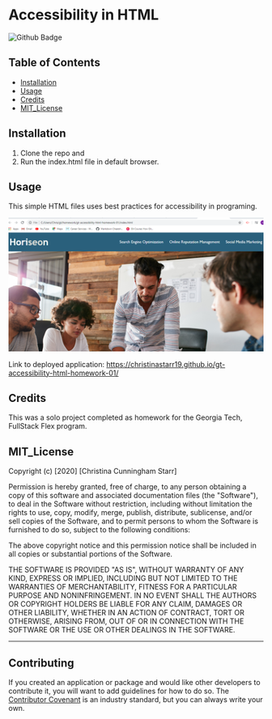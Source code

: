 # Accessibility in HTML

![Github Badge](https://img.shields.io/github/license/christinastarr19/gt-accessibility-html-homework-01?logo=github&logoColor=red&style=for-the-badge)

## Table of Contents 


* [Installation](#installation)
* [Usage](#usage)
* [Credits](#credits)
* [MIT_License](#mit_license)



## Installation

1. Clone the repo and 
2. Run the index.html file in default browser.


## Usage 

This simple HTML files uses best practices for accessibility in programing.

![Deployed site with Accessibility upgrades](assets\images\accessibility-application-screenshot.png)

Link to deployed application:
https://christinastarr19.github.io/gt-accessibility-html-homework-01/

## Credits

This was a solo project completed as homework for the Georgia Tech, FullStack Flex program.



## MIT_License

Copyright (c) [2020] [Christina Cunningham Starr]

Permission is hereby granted, free of charge, to any person obtaining a copy
of this software and associated documentation files (the "Software"), to deal
in the Software without restriction, including without limitation the rights
to use, copy, modify, merge, publish, distribute, sublicense, and/or sell
copies of the Software, and to permit persons to whom the Software is
furnished to do so, subject to the following conditions:

The above copyright notice and this permission notice shall be included in all
copies or substantial portions of the Software.

THE SOFTWARE IS PROVIDED "AS IS", WITHOUT WARRANTY OF ANY KIND, EXPRESS OR
IMPLIED, INCLUDING BUT NOT LIMITED TO THE WARRANTIES OF MERCHANTABILITY,
FITNESS FOR A PARTICULAR PURPOSE AND NONINFRINGEMENT. IN NO EVENT SHALL THE
AUTHORS OR COPYRIGHT HOLDERS BE LIABLE FOR ANY CLAIM, DAMAGES OR OTHER
LIABILITY, WHETHER IN AN ACTION OF CONTRACT, TORT OR OTHERWISE, ARISING FROM,
OUT OF OR IN CONNECTION WITH THE SOFTWARE OR THE USE OR OTHER DEALINGS IN THE
SOFTWARE.


---

## Contributing

If you created an application or package and would like other developers to contribute it, you will want to add guidelines for how to do so. The [Contributor Covenant](https://www.contributor-covenant.org/) is an industry standard, but you can always write your own.

